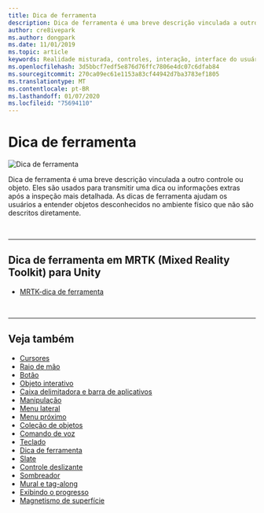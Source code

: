 ```yaml
---
title: Dica de ferramenta
description: Dica de ferramenta é uma breve descrição vinculada a outro controle ou objeto.
author: cre8ivepark
ms.author: dongpark
ms.date: 11/01/2019
ms.topic: article
keywords: Realidade misturada, controles, interação, interface do usuário, UX
ms.openlocfilehash: 3d5bbcf7edf5e876d76ffc7806e4dc07c6dfab84
ms.sourcegitcommit: 270ca09ec61e1153a83cf44942d7ba3783ef1805
ms.translationtype: MT
ms.contentlocale: pt-BR
ms.lasthandoff: 01/07/2020
ms.locfileid: "75694110"
---
```

# <a name="tooltip"></a>Dica de ferramenta

![Dica de ferramenta](images/UX/UX_Hero_Tooltip.jpg)

Dica de ferramenta é uma breve descrição vinculada a outro controle ou objeto. Eles são usados para transmitir uma dica ou informações extras após a inspeção mais detalhada. As dicas de ferramenta ajudam os usuários a entender objetos desconhecidos no ambiente físico que não são descritos diretamente. 

<br>

---

## <a name="tooltip-in-mrtk-mixed-reality-toolkit-for-unity"></a>Dica de ferramenta em MRTK (Mixed Reality Toolkit) para Unity

* [MRTK-dica de ferramenta](https://microsoft.github.io/MixedRealityToolkit-Unity/Documentation/README_Tooltip.html)

<br>

---

## <a name="see-also"></a>Veja também

* [Cursores](cursors.md)
* [Raio de mão](point-and-commit.md)
* [Botão](button.md)
* [Objeto interativo](interactable-object.md)
* [Caixa delimitadora e barra de aplicativos](app-bar-and-bounding-box.md)
* [Manipulação](direct-manipulation.md)
* [Menu lateral](hand-menu.md)
* [Menu próximo](near-menu.md)
* [Coleção de objetos](object-collection.md)
* [Comando de voz](voice-input.md)
* [Teclado](keyboard.md)
* [Dica de ferramenta](tooltip.md)
* [Slate](slate.md)
* [Controle deslizante](slider.md)
* [Sombreador](shader.md)
* [Mural e tag-along](billboarding-and-tag-along.md)
* [Exibindo o progresso](progress.md)
* [Magnetismo de superfície](surface-magnetism.md)
